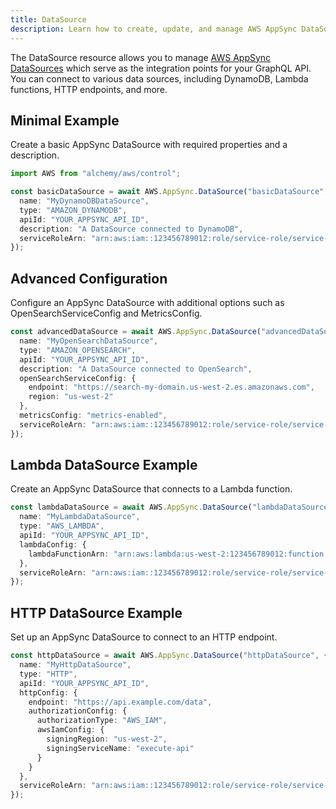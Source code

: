 ```yaml
---
title: DataSource
description: Learn how to create, update, and manage AWS AppSync DataSources using Alchemy Cloud Control.
---
```


The DataSource resource allows you to manage [AWS AppSync DataSources](https://docs.aws.amazon.com/appsync/latest/userguide/) which serve as the integration points for your GraphQL API. You can connect to various data sources, including DynamoDB, Lambda functions, HTTP endpoints, and more.

## Minimal Example

Create a basic AppSync DataSource with required properties and a description.

```ts
import AWS from "alchemy/aws/control";

const basicDataSource = await AWS.AppSync.DataSource("basicDataSource", {
  name: "MyDynamoDBDataSource",
  type: "AMAZON_DYNAMODB",
  apiId: "YOUR_APPSYNC_API_ID",
  description: "A DataSource connected to DynamoDB",
  serviceRoleArn: "arn:aws:iam::123456789012:role/service-role/service-role-name"
});
```

## Advanced Configuration

Configure an AppSync DataSource with additional options such as OpenSearchServiceConfig and MetricsConfig.

```ts
const advancedDataSource = await AWS.AppSync.DataSource("advancedDataSource", {
  name: "MyOpenSearchDataSource",
  type: "AMAZON_OPENSEARCH",
  apiId: "YOUR_APPSYNC_API_ID",
  description: "A DataSource connected to OpenSearch",
  openSearchServiceConfig: {
    endpoint: "https://search-my-domain.us-west-2.es.amazonaws.com",
    region: "us-west-2"
  },
  metricsConfig: "metrics-enabled",
  serviceRoleArn: "arn:aws:iam::123456789012:role/service-role/service-role-name"
});
```

## Lambda DataSource Example

Create an AppSync DataSource that connects to a Lambda function.

```ts
const lambdaDataSource = await AWS.AppSync.DataSource("lambdaDataSource", {
  name: "MyLambdaDataSource",
  type: "AWS_LAMBDA",
  apiId: "YOUR_APPSYNC_API_ID",
  lambdaConfig: {
    lambdaFunctionArn: "arn:aws:lambda:us-west-2:123456789012:function:myLambdaFunction"
  },
  serviceRoleArn: "arn:aws:iam::123456789012:role/service-role/service-role-name"
});
```

## HTTP DataSource Example

Set up an AppSync DataSource to connect to an HTTP endpoint.

```ts
const httpDataSource = await AWS.AppSync.DataSource("httpDataSource", {
  name: "MyHttpDataSource",
  type: "HTTP",
  apiId: "YOUR_APPSYNC_API_ID",
  httpConfig: {
    endpoint: "https://api.example.com/data",
    authorizationConfig: {
      authorizationType: "AWS_IAM",
      awsIamConfig: {
        signingRegion: "us-west-2",
        signingServiceName: "execute-api"
      }
    }
  },
  serviceRoleArn: "arn:aws:iam::123456789012:role/service-role/service-role-name"
});
```
